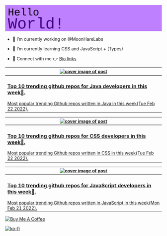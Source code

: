 [![Hello World!](https://github.com/ksenginew/ksenginew/raw/main/header.svg)](#nolink)

- 🔭 I’m currently working on @MoonHareLabs  

- 🌱 I’m currently learning CSS and JavaScript + (Types)    

- 💌 Connect with me 👉 [Bio links](https://ksengine.bio.link)

<!-- blog  posts start -->
<a href="https://dev.to/ksengine/top-10-trending-github-repos-for-java-developers-in-this-week-5c8k">
<table>
<thead>
<tr>
<th>
<img src="https://res.cloudinary.com/practicaldev/image/fetch/s--fGI_O1FX--/c_imagga_scale,f_auto,fl_progressive,h_420,q_auto,w_1000/https://images.unsplash.com/photo-1442550528053-c431ecb55509%3Fcrop%3Dentropy%26cs%3Dtinysrgb%26fit%3Dmax%26fm%3Djpg%26ixid%3DMnwyODI4ODF8MHwxfHJhbmRvbXx8fHx8fHx8fDE2NDU1Mjk3NjY%26ixlib%3Drb-1.2.1%26q%3D80%26w%3D1080" alt="cover image of post" width="500px" height="auto"/>
</th>
</tr>
</thead>
<tbody>
<tr>
<td>
<h3>Top 10 trending github repos for Java developers in this week🌟.</h3>
Most popular trending Github repos written in Java in this week(Tue Feb 22 2022).
</td>
</tr>
</tbody>
</table>
</a>



<a href="https://dev.to/ksengine/top-10-trending-github-repos-for-css-developers-in-this-week-22el">
<table>
<thead>
<tr>
<th>
<img src="https://res.cloudinary.com/practicaldev/image/fetch/s--a37ouNOI--/c_imagga_scale,f_auto,fl_progressive,h_420,q_auto,w_1000/https://images.unsplash.com/photo-1558470598-a5dda9640f68%3Fcrop%3Dentropy%26cs%3Dtinysrgb%26fit%3Dmax%26fm%3Djpg%26ixid%3DMnwyODI4ODF8MHwxfHJhbmRvbXx8fHx8fHx8fDE2NDU1Mjk1NjA%26ixlib%3Drb-1.2.1%26q%3D80%26w%3D1080" alt="cover image of post" width="500px" height="auto"/>
</th>
</tr>
</thead>
<tbody>
<tr>
<td>
<h3>Top 10 trending github repos for CSS developers in this week🐩.</h3>
Most popular trending Github repos written in CSS in this week(Tue Feb 22 2022).
</td>
</tr>
</tbody>
</table>
</a>



<a href="https://dev.to/ksengine/top-10-trending-github-repos-for-javascript-developers-in-this-week-1ie8">
<table>
<thead>
<tr>
<th>
<img src="https://res.cloudinary.com/practicaldev/image/fetch/s--r6-VS6CG--/c_imagga_scale,f_auto,fl_progressive,h_420,q_auto,w_1000/https://images.unsplash.com/photo-1643138591291-f9142828adcd%3Fcrop%3Dentropy%26cs%3Dtinysrgb%26fit%3Dmax%26fm%3Djpg%26ixid%3DMnwyODI4ODF8MHwxfHJhbmRvbXx8fHx8fHx8fDE2NDU0NDMzMTQ%26ixlib%3Drb-1.2.1%26q%3D80%26w%3D1080" alt="cover image of post" width="500px" height="auto"/>
</th>
</tr>
</thead>
<tbody>
<tr>
<td>
<h3>Top 10 trending github repos for JavaScript developers in this week🎁.</h3>
Most popular trending Github repos written in JavaScript in this week(Mon Feb 21 2022).
</td>
</tr>
</tbody>
</table>
</a>
<!-- blog  posts end -->

<a href="https://www.buymeacoffee.com/ksengine">
  <img src="https://cdn.buymeacoffee.com/buttons/v2/default-yellow.png" alt="Buy Me A Coffee" width="200px" height="auto"/>
</a>

[![ko-fi](https://ko-fi.com/img/githubbutton_sm.svg)](https://ko-fi.com/D1D473BME)
